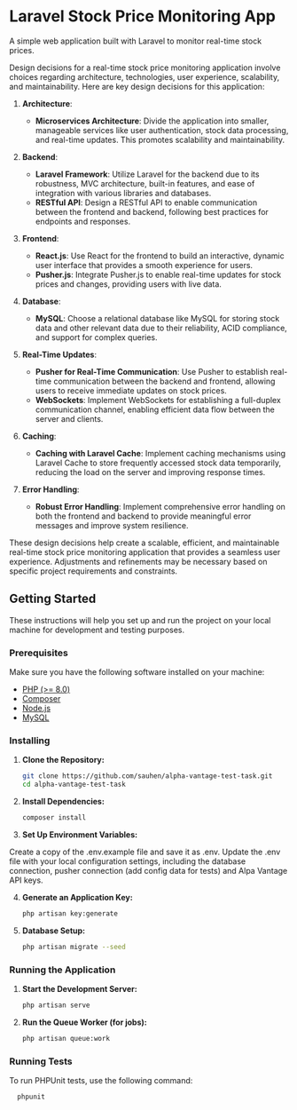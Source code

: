 # Laravel Stock Price Monitoring App

A simple web application built with Laravel to monitor real-time stock prices.

Design decisions for a real-time stock price monitoring application involve choices regarding architecture, technologies, user experience, scalability, and maintainability. Here are key design decisions for this application:

1. **Architecture**:
   - **Microservices Architecture**: Divide the application into smaller, manageable services like user authentication, stock data processing, and real-time updates. This promotes scalability and maintainability.

2. **Backend**:
   - **Laravel Framework**: Utilize Laravel for the backend due to its robustness, MVC architecture, built-in features, and ease of integration with various libraries and databases.
   - **RESTful API**: Design a RESTful API to enable communication between the frontend and backend, following best practices for endpoints and responses.

3. **Frontend**:
   - **React.js**: Use React for the frontend to build an interactive, dynamic user interface that provides a smooth experience for users.
   - **Pusher.js**: Integrate Pusher.js to enable real-time updates for stock prices and changes, providing users with live data.

4. **Database**:
   - **MySQL**: Choose a relational database like MySQL for storing stock data and other relevant data due to their reliability, ACID compliance, and support for complex queries.

5. **Real-Time Updates**:
   - **Pusher for Real-Time Communication**: Use Pusher to establish real-time communication between the backend and frontend, allowing users to receive immediate updates on stock prices.
   - **WebSockets**: Implement WebSockets for establishing a full-duplex communication channel, enabling efficient data flow between the server and clients.


6. **Caching**:
   - **Caching with Laravel Cache**: Implement caching mechanisms using Laravel Cache to store frequently accessed stock data temporarily, reducing the load on the server and improving response times.

7. **Error Handling**:
   - **Robust Error Handling**: Implement comprehensive error handling on both the frontend and backend to provide meaningful error messages and improve system resilience.


These design decisions help create a scalable, efficient, and maintainable real-time stock price monitoring application that provides a seamless user experience. Adjustments and refinements may be necessary based on specific project requirements and constraints.


## Getting Started

These instructions will help you set up and run the project on your local machine for development and testing purposes.

### Prerequisites

Make sure you have the following software installed on your machine:

- [PHP (>= 8.0)](https://www.php.net/)
- [Composer](https://getcomposer.org/)
- [Node.js](https://nodejs.org/en/)
- [MySQL](https://www.mysql.com/)

### Installing

1. **Clone the Repository:**

   ```bash
   git clone https://github.com/sauhen/alpha-vantage-test-task.git
   cd alpha-vantage-test-task

2. **Install Dependencies:**

     ```bash
     composer install

3. **Set Up Environment Variables:**

Create a copy of the .env.example file and save it as .env. Update the .env file with your local configuration settings, including the database connection, pusher connection (add config data for tests) and Alpa Vantage API keys.

4. **Generate an Application Key:**

    ```bash
    php artisan key:generate

5. **Database Setup:**

    ```bash
    php artisan migrate --seed

### Running the Application

1. **Start the Development Server:**

    ```bash
    php artisan serve

2. **Run the Queue Worker (for jobs):**

    ```bash
    php artisan queue:work

### Running Tests

To run PHPUnit tests, use the following command:

  ```bash
    phpunit



